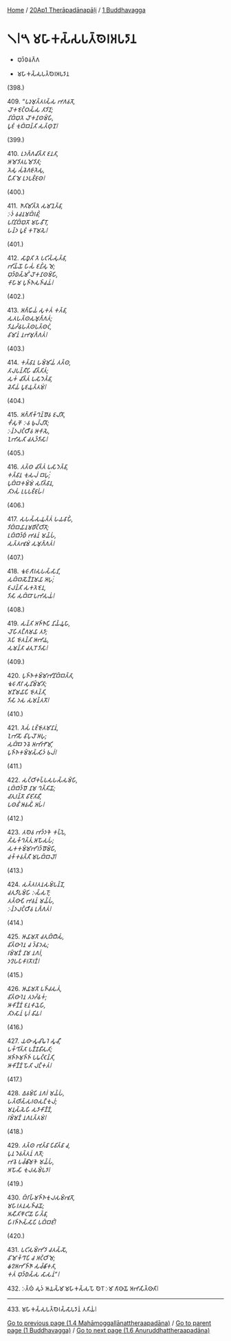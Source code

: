 
[Home](/) / [20Ap1 Therāpadānapāḷi](../../20Ap1.md) / [1 Buddhavagga](../1.md)

# 𑁧𑁇𑁫 𑀫𑀳𑀸𑀓𑀲𑁆𑀲𑀧𑀢𑁆𑀣𑁂𑀭𑀅𑀧𑀤𑀸𑀦

* 𑀩𑀼𑀤𑁆𑀥𑀯𑀕𑁆𑀕

* 𑀫𑀳𑀸𑀓𑀲𑁆𑀲𑀧𑀢𑁆𑀣𑁂𑀭𑀅𑀧𑀤𑀸𑀦

(398.)

409\. _“𑀧𑀤𑀼𑀫𑀼𑀢𑁆𑀢𑀭𑀲𑁆𑀲 𑀪𑀕𑀯𑀢𑁄,_  
_𑀮𑁄𑀓𑀚𑁂𑀝𑁆𑀞𑀲𑁆𑀲 𑀢𑀸𑀤𑀺𑀦𑁄;_  
_𑀦𑀺𑀩𑁆𑀩𑀼𑀢𑁂 𑀮𑁄𑀓𑀦𑀸𑀣𑀫𑁆𑀳𑀺,_  
_𑀧𑀽𑀚𑀁 𑀓𑀼𑀩𑁆𑀩𑀦𑁆𑀢𑀺 𑀲𑀢𑁆𑀣𑀼𑀦𑁄𑁇_  


(399.)

410\. _𑀉𑀤𑀕𑁆𑀕𑀘𑀺𑀢𑁆𑀢𑀸 𑀚𑀦𑀢𑀸,_  
_𑀆𑀫𑁄𑀤𑀺𑀢𑀧𑀫𑁄𑀤𑀺𑀢𑀸;_  
_𑀢𑁂𑀲𑀼 𑀲𑀁𑀯𑁂𑀕𑀚𑀸𑀢𑁂𑀲𑀼,_  
_𑀧𑀻𑀢𑀺 𑀫𑁂 𑀉𑀤𑀧𑀚𑁆𑀚𑀣𑁇_  


(400.)

411\. _𑀜𑀸𑀢𑀺𑀫𑀺𑀢𑁆𑀢𑁂 𑀲𑀫𑀸𑀦𑁂𑀢𑁆𑀯𑀸,_  
_𑀇𑀤𑀁 𑀯𑀘𑀦𑀫𑀩𑁆𑀭𑀯𑀺𑀁;_  
_𑀧𑀭𑀺𑀦𑀺𑀩𑁆𑀩𑀼𑀢𑁄 𑀫𑀳𑀸𑀯𑀻𑀭𑁄,_  
_𑀳𑀦𑁆𑀤 𑀧𑀽𑀚𑀁 𑀓𑀭𑁄𑀫𑀲𑁂𑁇_  


(401.)

412\. _𑀲𑀸𑀥𑀽𑀢𑀺 𑀢𑁂 𑀧𑀝𑀺𑀲𑁆𑀲𑀼𑀢𑁆𑀯𑀸,_  
_𑀪𑀺𑀬𑁆𑀬𑁄 𑀳𑀸𑀲𑀁 𑀚𑀦𑀺𑀁𑀲𑀼 𑀫𑁂;_  
_𑀩𑀼𑀤𑁆𑀥𑀲𑁆𑀫𑀺𑀁 𑀮𑁄𑀓𑀦𑀸𑀣𑀫𑁆𑀳𑀺,_  
_𑀓𑀸𑀳𑀸𑀫 𑀧𑀼𑀜𑁆𑀜𑀲𑀜𑁆𑀘𑀬𑀁𑁇_  


(402.)

413\. _𑀅𑀕𑁆𑀖𑀺𑀬𑀁 𑀲𑀼𑀓𑀢𑀁 𑀓𑀢𑁆𑀯𑀸,_  
_𑀲𑀢𑀳𑀢𑁆𑀣𑀲𑀫𑀼𑀕𑁆𑀕𑀢𑀁;_  
_𑀤𑀺𑀬𑀟𑁆𑀠𑀳𑀢𑁆𑀣𑀧𑀢𑁆𑀣𑀝𑀁,_  
_𑀯𑀺𑀫𑀸𑀦𑀁 𑀦𑀪𑀫𑀼𑀕𑁆𑀕𑀢𑀁𑁇_  


(403.)

414\. _𑀓𑀢𑁆𑀯𑀸𑀦 𑀳𑀫𑁆𑀫𑀺𑀬𑀁 𑀢𑀢𑁆𑀣,_  
_𑀢𑀸𑀮𑀧𑀦𑁆𑀢𑀻𑀳𑀺 𑀘𑀺𑀢𑁆𑀢𑀺𑀢𑀁;_  
_𑀲𑀓𑀁 𑀘𑀺𑀢𑁆𑀢𑀁 𑀧𑀲𑀸𑀤𑁂𑀢𑁆𑀯𑀸,_  
_𑀘𑁂𑀢𑀺𑀬𑀁 𑀧𑀽𑀚𑀬𑀼𑀢𑁆𑀢𑀫𑀁𑁇_  


(404.)

415\. _𑀅𑀕𑁆𑀕𑀺𑀓𑁆𑀔𑀦𑁆𑀥𑁄𑀯 𑀚𑀮𑀺𑀢𑁄,_  
_𑀓𑀺𑀁𑀲𑀼𑀓𑁄 𑀇𑀯 𑀨𑀼𑀮𑁆𑀮𑀺𑀢𑁄;_  
_𑀇𑀦𑁆𑀤𑀮𑀝𑁆𑀞𑀻𑀯 𑀆𑀓𑀸𑀲𑁂,_  
_𑀑𑀪𑀸𑀲𑀢𑀺 𑀘𑀢𑀼𑀤𑁆𑀤𑀺𑀲𑀸𑁇_  


(405.)

416\. _𑀢𑀢𑁆𑀣 𑀘𑀺𑀢𑁆𑀢𑀁 𑀧𑀲𑀸𑀤𑁂𑀢𑁆𑀯𑀸,_  
_𑀓𑀢𑁆𑀯𑀸𑀦 𑀓𑀼𑀲𑀮𑀁 𑀩𑀳𑀼𑀁;_  
_𑀧𑀼𑀩𑁆𑀩𑀓𑀫𑁆𑀫𑀁 𑀲𑀭𑀺𑀢𑁆𑀯𑀸𑀦,_  
_𑀢𑀺𑀤𑀲𑀁 𑀉𑀧𑀧𑀚𑁆𑀚𑀳𑀁𑁇_  


(406.)

417\. _𑀲𑀳𑀲𑁆𑀲𑀬𑀼𑀢𑁆𑀢𑀁 𑀳𑀬𑀯𑀸𑀳𑀺𑀁,_  
_𑀤𑀺𑀩𑁆𑀩𑀬𑀸𑀦𑀫𑀥𑀺𑀝𑁆𑀞𑀺𑀢𑁄;_  
_𑀉𑀩𑁆𑀩𑀺𑀤𑁆𑀥𑀁 𑀪𑀯𑀦𑀁 𑀫𑀬𑁆𑀳𑀁,_  
_𑀲𑀢𑁆𑀢𑀪𑀽𑀫𑀁 𑀲𑀫𑀼𑀕𑁆𑀕𑀢𑀁𑁇_  


(407.)

418\. _𑀓𑀽𑀝𑀸𑀕𑀸𑀭𑀲𑀳𑀲𑁆𑀲𑀸𑀦𑀺,_  
_𑀲𑀩𑁆𑀩𑀲𑁄𑀡𑁆𑀡𑀫𑀬𑀸 𑀅𑀳𑀼𑀁;_  
_𑀚𑀮𑀦𑁆𑀢𑀺 𑀲𑀓𑀢𑁂𑀚𑁂𑀦,_  
_𑀤𑀺𑀲𑀸 𑀲𑀩𑁆𑀩𑀸 𑀧𑀪𑀸𑀲𑀬𑀁𑁇_  


(408.)

419\. _𑀲𑀦𑁆𑀢𑀺 𑀅𑀜𑁆𑀜𑁂𑀧𑀺 𑀦𑀺𑀬𑁆𑀬𑀽𑀳𑀸,_  
_𑀮𑁄𑀳𑀺𑀢𑀗𑁆𑀕𑀫𑀬𑀸 𑀢𑀤𑀸;_  
_𑀢𑁂𑀧𑀺 𑀚𑁄𑀢𑀦𑁆𑀢𑀺 𑀆𑀪𑀸𑀬,_  
_𑀲𑀫𑀦𑁆𑀢𑀸 𑀘𑀢𑀼𑀭𑁄 𑀤𑀺𑀲𑀸𑁇_  


(409.)

420\. _𑀧𑀼𑀜𑁆𑀜𑀓𑀫𑁆𑀫𑀸𑀪𑀺𑀦𑀺𑀩𑁆𑀩𑀢𑁆𑀢𑀸,_  
_𑀓𑀽𑀝𑀸𑀕𑀸𑀭𑀸 𑀲𑀼𑀦𑀺𑀫𑁆𑀫𑀺𑀢𑀸;_  
_𑀫𑀡𑀺𑀫𑀬𑀸𑀧𑀺 𑀚𑁄𑀢𑀦𑁆𑀢𑀺,_  
_𑀤𑀺𑀲𑀸 𑀤𑀲 𑀲𑀫𑀦𑁆𑀢𑀢𑁄𑁇_  


(410.)

421\. _𑀢𑁂𑀲𑀁 𑀉𑀚𑁆𑀚𑁄𑀢𑀫𑀸𑀦𑀸𑀦𑀁,_  
_𑀑𑀪𑀸𑀲𑁄 𑀯𑀺𑀧𑀼𑀮𑁄 𑀅𑀳𑀼;_  
_𑀲𑀩𑁆𑀩𑁂 𑀤𑁂𑀯𑁂 𑀅𑀪𑀺𑀪𑁄𑀫𑀺,_  
_𑀧𑀼𑀜𑁆𑀜𑀓𑀫𑁆𑀫𑀲𑁆𑀲𑀺𑀤𑀁 𑀨𑀮𑀁𑁇_  


(411.)

422\. _𑀲𑀝𑁆𑀞𑀺𑀓𑀧𑁆𑀧𑀲𑀳𑀲𑁆𑀲𑀫𑁆𑀳𑀺,_  
_𑀉𑀩𑁆𑀩𑀺𑀤𑁆𑀥𑁄 𑀦𑀸𑀫 𑀔𑀢𑁆𑀢𑀺𑀬𑁄;_  
_𑀘𑀸𑀢𑀼𑀭𑀦𑁆𑀢𑁄 𑀯𑀺𑀚𑀺𑀢𑀸𑀯𑀻,_  
_𑀧𑀣𑀯𑀺𑀁 𑀆𑀯𑀲𑀺𑀁 𑀅𑀳𑀁𑁇_  


(412.)

423\. _𑀢𑀣𑁂𑀯 𑀪𑀤𑁆𑀤𑀓𑁂 𑀓𑀧𑁆𑀧𑁂,_  
_𑀢𑀺𑀁𑀲𑀓𑁆𑀔𑀢𑁆𑀢𑀼𑀁 𑀅𑀳𑁄𑀲𑀳𑀁;_  
_𑀲𑀓𑀓𑀫𑁆𑀫𑀸𑀪𑀺𑀭𑀤𑁆𑀥𑁄𑀫𑁆𑀳𑀺,_  
_𑀘𑀓𑁆𑀓𑀯𑀢𑁆𑀢𑀻 𑀫𑀳𑀩𑁆𑀩𑀮𑁄𑁇_  


(413.)

424\. _𑀲𑀢𑁆𑀢𑀭𑀢𑀦𑀲𑀫𑁆𑀧𑀦𑁆𑀦𑁄,_  
_𑀘𑀢𑀼𑀤𑀻𑀧𑀫𑁆𑀳𑀺 𑀇𑀲𑁆𑀲𑀭𑁄;_  
_𑀢𑀢𑁆𑀣𑀸𑀧𑀺 𑀪𑀯𑀦𑀁 𑀫𑀬𑁆𑀳𑀁,_  
_𑀇𑀦𑁆𑀤𑀮𑀝𑁆𑀞𑀻𑀯 𑀉𑀕𑁆𑀕𑀢𑀁𑁇_  


(414.)

425\. _𑀆𑀬𑀸𑀫𑀢𑁄 𑀘𑀢𑀼𑀩𑁆𑀩𑀻𑀲𑀁,_  
_𑀯𑀺𑀢𑁆𑀣𑀸𑀭𑁂𑀦 𑀘 𑀤𑁆𑀯𑀸𑀤𑀲;_  
_𑀭𑀫𑁆𑀫𑀡𑀁 𑀦𑀸𑀫 𑀦𑀕𑀭𑀁,_  
_𑀤𑀍𑀳𑀧𑀸𑀓𑀸𑀭𑀢𑁄𑀭𑀡𑀁𑁇_  


(415.)

426\. _𑀆𑀬𑀸𑀫𑀢𑁄 𑀧𑀜𑁆𑀘𑀲𑀢𑀁,_  
_𑀯𑀺𑀢𑁆𑀣𑀸𑀭𑁂𑀦 𑀢𑀤𑀟𑁆𑀠𑀓𑀁;_  
_𑀆𑀓𑀺𑀡𑁆𑀡𑀁 𑀚𑀦𑀓𑀸𑀬𑁂𑀳𑀺,_  
_𑀢𑀺𑀤𑀲𑀸𑀦𑀁 𑀧𑀼𑀭𑀁 𑀯𑀺𑀬𑁇_  


(416.)

427\. _𑀬𑀣𑀸 𑀲𑀽𑀘𑀺𑀖𑀭𑁂 𑀲𑀽𑀘𑀻,_  
_𑀧𑀓𑁆𑀔𑀺𑀢𑁆𑀢𑀸 𑀧𑀡𑁆𑀡𑀯𑀻𑀲𑀢𑀺;_  
_𑀅𑀜𑁆𑀜𑀫𑀜𑁆𑀜𑀁 𑀧𑀖𑀝𑁆𑀝𑁂𑀦𑁆𑀢𑀺,_  
_𑀆𑀓𑀺𑀡𑁆𑀡𑀁 𑀳𑁄𑀢𑀺 𑀮𑀗𑁆𑀓𑀢𑀁𑁇_  


(417.)

428\. _𑀏𑀯𑀫𑁆𑀧𑀺 𑀦𑀕𑀭𑀁 𑀫𑀬𑁆𑀳𑀁,_  
_𑀳𑀢𑁆𑀣𑀺𑀲𑁆𑀲𑀭𑀣𑀲𑀗𑁆𑀓𑀼𑀮𑀁;_  
_𑀫𑀦𑀼𑀲𑁆𑀲𑁂𑀳𑀺 𑀲𑀤𑀸𑀓𑀺𑀡𑁆𑀡𑀁,_  
_𑀭𑀫𑁆𑀫𑀡𑀁 𑀦𑀕𑀭𑀼𑀢𑁆𑀢𑀫𑀁𑁇_  


(418.)

429\. _𑀢𑀢𑁆𑀣 𑀪𑀼𑀢𑁆𑀯𑀸 𑀧𑀺𑀯𑀺𑀢𑁆𑀯𑀸 𑀘,_  
_𑀧𑀼𑀦 𑀤𑁂𑀯𑀢𑁆𑀢𑀦𑀁 𑀕𑀢𑁄;_  
_𑀪𑀯𑁂 𑀧𑀘𑁆𑀙𑀺𑀫𑀓𑁂 𑀫𑀬𑁆𑀳𑀁,_  
_𑀅𑀳𑁄𑀲𑀺 𑀓𑀼𑀮𑀲𑀫𑁆𑀧𑀤𑀸𑁇_  


(419.)

430\. _𑀩𑁆𑀭𑀸𑀳𑁆𑀫𑀜𑁆𑀜𑀓𑀼𑀮𑀲𑀫𑁆𑀪𑀽𑀢𑁄,_  
_𑀫𑀳𑀸𑀭𑀢𑀦𑀲𑀜𑁆𑀘𑀬𑁄;_  
_𑀅𑀲𑀻𑀢𑀺𑀓𑁄𑀝𑀺𑀬𑁄 𑀳𑀺𑀢𑁆𑀯𑀸,_  
_𑀳𑀺𑀭𑀜𑁆𑀜𑀲𑁆𑀲𑀸𑀧𑀺 𑀧𑀩𑁆𑀩𑀚𑀺𑀁𑁇_  


(420.)

431\. _𑀧𑀝𑀺𑀲𑀫𑁆𑀪𑀺𑀤𑀸 𑀘𑀢𑀲𑁆𑀲𑁄,_  
_𑀯𑀺𑀫𑁄𑀓𑁆𑀔𑀸𑀧𑀺 𑀘 𑀅𑀝𑁆𑀞𑀺𑀫𑁂;_  
_𑀙𑀍𑀅𑀪𑀺𑀜𑁆𑀜𑀸 𑀲𑀘𑁆𑀙𑀺𑀓𑀢𑀸,_  
_𑀓𑀢𑀁 𑀩𑀼𑀤𑁆𑀥𑀲𑁆𑀲 𑀲𑀸𑀲𑀦𑀁”𑁇_  


432\. 𑀇𑀢𑁆𑀣𑀁 𑀲𑀼𑀤𑀁 𑀆𑀬𑀲𑁆𑀫𑀸 𑀫𑀳𑀸𑀓𑀲𑁆𑀲𑀧𑁄 𑀣𑁂𑀭𑁄 𑀇𑀫𑀸 𑀕𑀸𑀣𑀸𑀬𑁄 𑀅𑀪𑀸𑀲𑀺𑀢𑁆𑀣𑀸𑀢𑀺𑁇

---

433\. 𑀫𑀳𑀸𑀓𑀲𑁆𑀲𑀧𑀢𑁆𑀣𑁂𑀭𑀲𑁆𑀲𑀸𑀧𑀤𑀸𑀦𑀁 𑀢𑀢𑀺𑀬𑀁𑁇



[Go to previous page (1.4 Mahāmoggallānattheraapadāna)](1.4.md) / [Go to parent page (1 Buddhavagga)](../1.md) / [Go to next page (1.6 Anuruddhattheraapadāna)](1.6.md)


